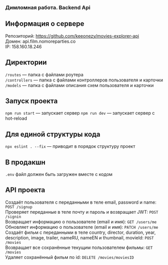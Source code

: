 ### Димломная работа. Backend Api

## Информация о сервере
Репозиторий: https://github.com/keeonezy/movies-explorer-api  
Домен: api.film.nomoreparties.co  
IP: 158.160.18.246

## Директории

`/routes` — папка с файлами роутера  
`/controllers` — папка с файлами контроллеров пользователя и карточки   
`/models` — папка с файлами описания схем пользователя и карточки

## Запуск проекта

`npm run start` — запускает сервер
`npm run dev` — запускает сервер с hot-reload

## Для единой структуры кода

`npx eslint . --fix` — приводит в порядок структуру проект

## В продакшн
`.env` файл должен быть загружен вместе с кодом

## API проекта
Создаёт пользователя с переданными в теле email, password и name: `POST /signup`  
Проверяет переданные в теле почту и пароль и возвращает JWT: `POST /signin`  
Возвращает информацию о пользователе (email и имя): `GET /users/me`  
Обновляет информацию о пользователе (email и имя): `PATCH /users/me`  
Создаёт фильм с переданными в теле country, director, duration, year, description, image, trailer, nameRU, nameEN и thumbnail, movieId: `POST /movies`  
Возвращает все сохранённые текущим пользователем фильмы: `GET /movies`  
Удаляет сохранённый фильм по id: `DELETE /movies/moviesID`
